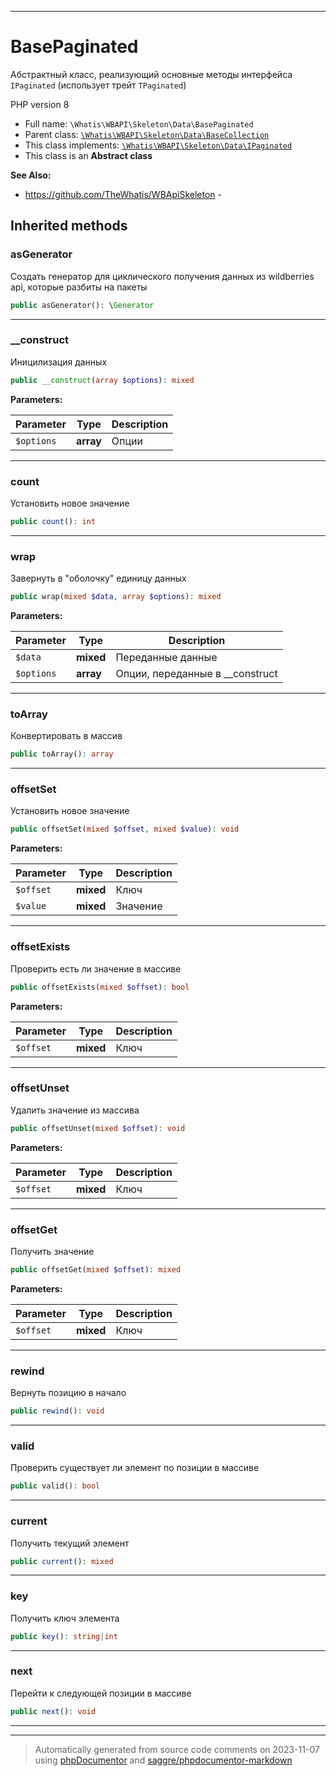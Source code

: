 ***

# BasePaginated

Абстрактный класс, реализующий
основные методы интерфейса
`IPaginated` (использует
трейт `TPaginated`)

PHP version 8

* Full name: `\Whatis\WBAPI\Skeleton\Data\BasePaginated`
* Parent class: [`\Whatis\WBAPI\Skeleton\Data\BaseCollection`](./BaseCollection.md)
* This class implements:
[`\Whatis\WBAPI\Skeleton\Data\IPaginated`](./IPaginated.md)
* This class is an **Abstract class**

**See Also:**

* https://github.com/TheWhatis/WBApiSkeleton - 






## Inherited methods


### asGenerator

Создать генератор для циклического
получения данных из wildberries api,
которые разбиты на пакеты

```php
public asGenerator(): \Generator
```











***

### __construct

Иницилизация данных

```php
public __construct(array $options): mixed
```








**Parameters:**

| Parameter | Type | Description |
|-----------|------|-------------|
| `$options` | **array** | Опции |




***

### count

Установить новое значение

```php
public count(): int
```











***

### wrap

Завернуть в "оболочку"
единицу данных

```php
public wrap(mixed $data, array $options): mixed
```








**Parameters:**

| Parameter | Type | Description |
|-----------|------|-------------|
| `$data` | **mixed** | Переданные данные |
| `$options` | **array** | Опции, переданные в __construct |




***

### toArray

Конвертировать в массив

```php
public toArray(): array
```











***

### offsetSet

Установить новое значение

```php
public offsetSet(mixed $offset, mixed $value): void
```








**Parameters:**

| Parameter | Type | Description |
|-----------|------|-------------|
| `$offset` | **mixed** | Ключ |
| `$value` | **mixed** | Значение |




***

### offsetExists

Проверить есть ли значение
в массиве

```php
public offsetExists(mixed $offset): bool
```








**Parameters:**

| Parameter | Type | Description |
|-----------|------|-------------|
| `$offset` | **mixed** | Ключ |




***

### offsetUnset

Удалить значение из массива

```php
public offsetUnset(mixed $offset): void
```








**Parameters:**

| Parameter | Type | Description |
|-----------|------|-------------|
| `$offset` | **mixed** | Ключ |




***

### offsetGet

Получить значение

```php
public offsetGet(mixed $offset): mixed
```








**Parameters:**

| Parameter | Type | Description |
|-----------|------|-------------|
| `$offset` | **mixed** | Ключ |




***

### rewind

Вернуть позицию в начало

```php
public rewind(): void
```











***

### valid

Проверить существует ли элемент
по позиции в массиве

```php
public valid(): bool
```











***

### current

Получить текущий элемент

```php
public current(): mixed
```











***

### key

Получить ключ элемента

```php
public key(): string|int
```











***

### next

Перейти к следующей позиции в массиве

```php
public next(): void
```











***


***
> Automatically generated from source code comments on 2023-11-07 using [phpDocumentor](http://www.phpdoc.org/) and [saggre/phpdocumentor-markdown](https://github.com/Saggre/phpDocumentor-markdown)
